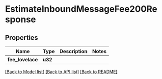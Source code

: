 # EstimateInboundMessageFee200Response

## Properties

Name | Type | Description | Notes
------------ | ------------- | ------------- | -------------
**fee_lovelace** | **u32** |  | 

[[Back to Model list]](../README.md#documentation-for-models) [[Back to API list]](../README.md#documentation-for-api-endpoints) [[Back to README]](../README.md)


